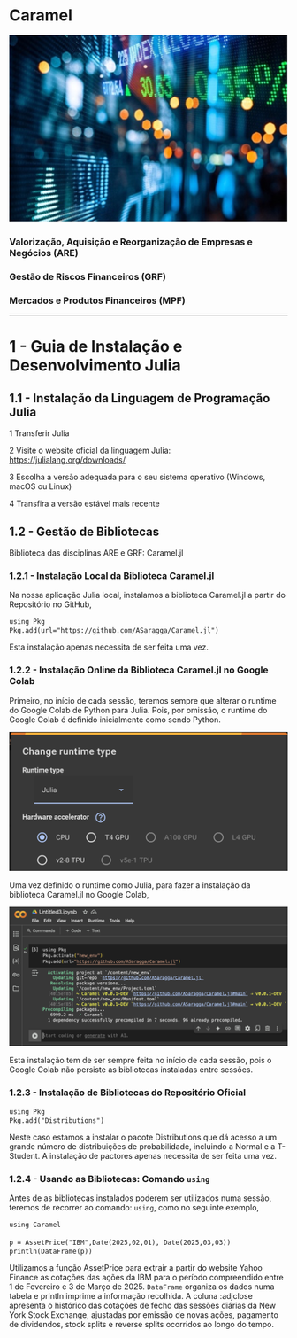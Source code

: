 # Caramel
![](GRF01.jpg?raw=true)
  
### Valorização, Aquisição e Reorganização de Empresas e Negócios (ARE)
### Gestão de Riscos Financeiros (GRF)
### Mercados e Produtos Financeiros (MPF)

***


# 1 - Guia de Instalação e Desenvolvimento Julia

## 1.1 - Instalação da Linguagem de Programação Julia

1 Transferir Julia

2 Visite o website oficial da linguagem Julia: https://julialang.org/downloads/

3 Escolha a versão adequada para o seu sistema operativo (Windows, macOS ou Linux)

4 Transfira a versão estável mais recente

## 1.2 - Gestão de Bibliotecas

Biblioteca das disciplinas ARE e GRF: Caramel.jl

### 1.2.1 - Instalação Local da Biblioteca Caramel.jl
Na nossa aplicação Julia local, instalamos a biblioteca Caramel.jl a partir do Repositório no GitHub,
```
using Pkg
Pkg.add(url="https://github.com/ASaragga/Caramel.jl")
```
Esta instalação apenas necessita de ser feita uma vez.

### 1.2.2 - Instalação Online da Biblioteca Caramel.jl no Google Colab
Primeiro, no início de cada sessão, teremos sempre que alterar o runtime do Google Colab de Python para Julia. Pois, por omissão, o runtime do Google Colab  é definido inicialmente como sendo Python.

<p align="center">
  <img src="ColabRuntime.png?raw=true" alt="Colab Runtime" width="700">
</p>

Uma vez definido o runtime como Julia, para fazer a instalação da biblioteca Caramel.jl no Google Colab,

<p align="center">
  <img src="GoogleColab.png?raw=true" alt="Instalação Caramel" width="700">
</p>

Esta instalação tem de ser sempre feita no início de cada sessão, pois o Google Colab não persiste as bibliotecas instaladas entre sessões.

### 1.2.3 - Instalação de Bibliotecas do Repositório Oficial
```
using Pkg
Pkg.add("Distributions")
```
Neste caso estamos a instalar o pacote Distributions que dá acesso a um grande número de distribuições de probabilidade, incluindo a Normal e a T-Student.
A instalação de pactores apenas necessita de ser feita uma vez. 

### 1.2.4 - Usando as Bibliotecas: Comando `using`
Antes de as bibliotecas instalados poderem ser utilizados numa sessão, teremos de recorrer ao comando: `using`, como no seguinte exemplo,
```
using Caramel

p = AssetPrice("IBM",Date(2025,02,01), Date(2025,03,03))
println(DataFrame(p))
```
Utilizamos a função AssetPrice para extrair a partir do website Yahoo Finance as cotações das ações da IBM para o período compreendido entre 1 de Fevereiro e 3 de Março de 2025. `DataFrame` organiza os dados numa tabela e println imprime a informação recolhida. A coluna :adjclose apresenta o histórico das cotações de fecho das sessões diárias da New York Stock Exchange, ajustadas por emissão de novas ações, pagamento de dividendos, stock splits e reverse splits ocorridos ao longo do tempo.
















